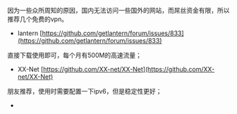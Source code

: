 因为一些众所周知的原因，国内无法访问一些国外的网站，而屌丝资金有限，所以推荐几个免费的vpn。

* lantern [https://github.com/getlantern/forum/issues/833](https://github.com/getlantern/forum/issues/833)

直接下载使用即可，每个月有500M的高速流量；

* XX-Net [https://github.com/XX-net/XX-Net](https://github.com/XX-net/XX-Net)

朋友推荐，使用时需要配置一下ipv6，但是稳定性更好；

* 


